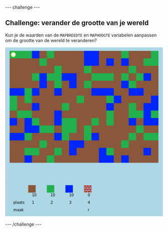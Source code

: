 \--- challenge \---

## Challenge: verander de grootte van je wereld

Kun je de waarden van de `MAPBREEDTE` en `MAPHOOGTE` variabelen aanpassen om de grootte van de wereld te veranderen?

![screenshot](images/craft-mapsize.png)

\--- /challenge \---